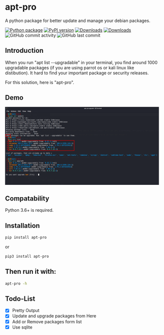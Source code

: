 # apt-pro

A python package for better update and manage your debian packages.

[![Python package](https://github.com/jakbin/apt-pro/actions/workflows/publish.yml/badge.svg)](https://github.com/jakbin/apt-pro/actions/workflows/publish.yml)
[![PyPI version](https://badge.fury.io/py/apt-pro.svg)](https://badge.fury.io/py/apt-pro)
[![Downloads](https://pepy.tech/badge/apt-pro/month)](https://pepy.tech/project/apt-pro)
[![Downloads](https://static.pepy.tech/personalized-badge/apt-pro?period=total&units=international_system&left_color=green&right_color=blue&left_text=Total%20Downloads)](https://pepy.tech/project/apt-pro)
![GitHub commit activity](https://img.shields.io/github/commit-activity/m/jakbin/apt-pro)
![GitHub last commit](https://img.shields.io/github/last-commit/jakbin/apt-pro)

## Introduction

When you run "apt list --upgradable" in your terminal, you find around 1000 upgradable packages (if you are using parrot os or kali linux like distibution). It hard to find your important package or security releases.  

For this solution, here is "apt-pro".

## Demo

![Downloads](demo/demo.png)

## Compatability

Python 3.6+ is required.

## Installation

```sh
pip install apt-pro
```

or 

```sh
pip3 install apt-pro
```

## Then run it with:

```sh
apt-pro -h
```

## Todo-List

- [x] Pretty Output 
- [x] Update and upgrade packages from Here
- [x] Add or Remove packages form list
- [x] Use sqlite 
